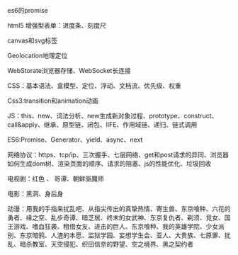 es6的promise

html5     增强型表单：进度条、刻度尺

canvas和svg标签

Geolocation地理定位

WebStorate浏览器存储、WebSocket长连接

CSS：基本语法、盒模型、定位、浮动、文档流、优先级、权重

Css3:transition和animation动画

JS：this、new、词法分析、new生成新对象过程、prototype、construct、call&apply、继承、原型链、闭包、IIFE、作用域链、递归、链式调用

ES6:Promise、Generator、yield、async、next

网络协议：https、tcp/ip、三次握手、七层网络、get和post请求的异同、浏览器如何生成dom树、渲染页面的顺序、请求的阻塞、js的性能优化、垃圾回收





电视剧：红色  、 哥谭、朝鲜驱魔师

电影：黑洞、身后身

动漫：用我的手指来扰乱吧、从指尖传出的真挚热情、寄生兽、东京喰种、六花的勇者、缘之空、乱步奇谭、暗芝居、终末的女武神、东京复仇者、剃须、竞女、国王游戏、嗜血狂袭、租借女友、进击的巨人、东京喰种、我的英雄学院、少女派别、东京暗鸦、人渣的本愿、监狱学园、妄想学生会、亚人、大贵族、七原罪、扰乱、暗杀教室、天空侵犯、织田信奈的野望、空之境界、黑之契约者